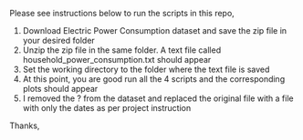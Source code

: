 Please see instructions below to run the scripts in this repo,

1. Download Electric Power Consumption dataset and save the zip file in your desired folder
2. Unzip the zip file in the same folder. A text file called household_power_consumption.txt should appear
3. Set the working directory to the folder where the text file is saved
4. At this point, you are good run all the 4 scripts and the corresponding plots should appear
5. I removed the ? from the dataset and replaced the original file with a file with only the dates as per project instruction

Thanks,
